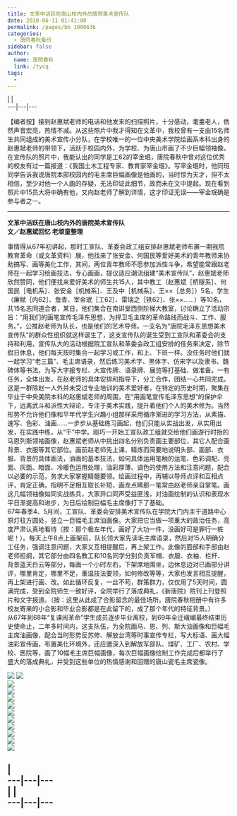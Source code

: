 ```yaml
---
title: 文革中活跃在唐山校内外的唐院美术宣传队
date: 2010-06-11 01:41:00
permalink: /pages/bb_1000636
categories: 
  - 唐院春秋备份
sidebar: false
author: 
  name: 唐院春秋
  link: /tycq
tags: 
  - 
---
```


|  |  
---|---|---  

【编者按】接到赵惠斌老师的电话和他发来的扫描照片，十分感动，耄耋老人，依然声音宏亮，热情不减。从这些照片中我才得知在文革中，我校曾有一支由15名师生共同组成的美术宣传小分队，在学校唯一的一位中央美术学院绘画系本科出身的赵惠斌老师的带领下，活跃于校园内外，为学校、为唐山市画了不少巨幅领袖像。在宣传队的照片中，我能认出的同学是工62的宰金珉，唐院春秋中曾对这位优秀的校友有过一篇报道：《我国土木工程专家、教育家宰金珉》。写宰金珉时，他同班同学告诉我说唐院本部校园内的毛主席巨幅画像是他画的，当时惊为天才，但不太相信，至少对他一个人画的存疑，无法印证此细节，故而未在文中提起。现在看到照片中15员大将中确有他，又向赵老师了解到详情，这才印证无误——宰金珉确是参与者之一。

* * *

  

**文革中活跃在唐山校内外的唐院美术宣传队  
文／赵惠斌回忆 老顽童整理**

  
事情得从67年初讲起，那时工宣队、革委会政工组安排赵惠斌老师布置一期我院教育革命（或文革资料）展，他找来了张安金、何国民等爱好美术的青年教师来协助搞写、画等美化工作，其间，两位青年教师不愿参加派性斗争，希望能常跟赵老师在一起学习绘画技法，专心画画，提议适应潮流组建“美术宣传队”，赵惠斌老师欣然赞同，他们便找来爱好美术的师生共15人，其中教工（赵惠斌［桥隧系］、何国民［电机系］、张安金［机械系］、王及中［机械系］、王××［总务］）5名，学生（廉赋［内62］、詹青、宰金珉［工62］、雷瑞之［铁62］、张××……）等10名，共15名志同道合者，某日，他们集合在南讲堂西侧阶梯大教室，讨论确立了活动宗旨：“用我们的画笔宣传毛泽东思想，为捍卫毛主席的革命路线而战斗、工作、服务。”，公推赵老师为队长，也是他们的艺术导师。一支名为“唐院毛泽东思想美术宣传队”的群众性组织就这样诞生了，这支宣传队的诞生受到工宣队和革委会的支持和利用，宣传队大的活动根据院工宣队和革委会政工组安排的任务来决定，除节假日休息，他们每天按时集合一起学习或工作，和上、下班一样。没任务时他们就一起学习“老三篇”、毛主席语录，然后练习美术字、黑体字、仿宋字以及隶书、魏碑体等书法，为写大字报专栏、大宣传牌、语录牌、展览等打基础、做准备。一有任务，全体出发，在赵老师的具体安排和指导下，分工合作，团结一心共同完成。  
这是一群除赵一人外并未受过专业培训的美术爱好者，在特定的历史时期，聚集在毕业于中央美院本科的赵惠斌老师的周围，在“用画笔宣传毛泽东思想”的保护伞下，远离武斗和派性大辩论，专注于美术实践，提升着他们个人的美术修为。当然形势不允许他们像和平年代学生兴趣小组那样采用循序渐进的学习方法，从素描、速写、色彩、油画……一步步从基础练习画起，他们只能从实战出发，从实用出发，在实践中练，从“干”中学。刚巧一开始工宣队政工组就交给他们画游行时抬的马恩列斯领袖画像，赵惠斌老师从中挑出四名分别负责画主要部位，其它人配合画背景、衣服等其它部位。画前赵老师先上课，精炼而简要地说明头部、面部、衣服、背景的具体画法，油画的基本技法，如何具体运用笔触的运笔、色彩调配、亮面、灰面、暗面、冷暖色运用处理，油彩厚薄、调色的使用方法和注意问题，配合以必要的示范，务求大家掌握精髓要领。绘画过程中，再辅以导师点评和互相点评，肯定正确，指明不足相互取长补短，画龙点睛那一笔常由赵老师亲自掌笔。画这几幅领袖像如同实战练兵，大家异口同声受益匪浅，对油画绘制的认识和表现水平日渐提高和进步，为日后绘制巨幅毛主席像打下了基础。  
67年春季4、5月间，工宣队、革委会安排美术宣传队在学院大门内主干道路中心原灯柱方圆处，竖立一巨幅毛主席油画像。大家把它当做一项重大的政治任务，高度严肃认真地看待（按：那个极左年代，画好了大功一件，没画好可是罪行一桩呢！）。每天上午8点上画架前，队长领大家先读毛主席语录，然后对15人明确分工任务，强调注意问题，大家又互相提醒后，再上架工作。此像的面部和手部由赵老师担纲，其它部分由四名教工和10名同学分别负责军帽、衣服、衣袖、栏杆、背景蓝天白云等部分，每画一个小时左右，下架席地围坐，边休息边对已画部分讲评，哪里肯定，哪里不足，重温技法要领，如何修改等等，大家也发言相互提醒，再上架进行画、改。如此循环反复，一丝不苟，群策群力，仅仅用了5天时间，圆满完成，受到全院师生一致好评，全院举行了落成典礼，《新唐院》院刊上刊登照片和文字报道。（按：这里从此成了合影留念的最佳场所。唐院春秋相册中有许多校友寄来的小合影和毕业合影都是在此留下的，成了那个年代的特征背景。）  
从67年到68年“复课闹革命”学生成员逐步毕业离校，到69年全迁峨嵋最终结束历史使命止，二年多时间内，这支队伍，为全院画马、恩、列、斯大油画像和巨幅毛主席油画像，配合当时形势反苏修、解放台湾等时事宣传专栏，写大标语、画大幅油彩宣传画，布置美化环境外，还应邀深入到解放军部队、煤矿、工厂、农村、学校、医院等，画了10幅毛主席巨幅画像，每次巨幅画像绘制工作完成后都举行了盛大的落成典礼，并受到这些单位的热情感谢和回赠的唐山瓷毛主席瓷像。  

  
![](/pic/img623.ph.126.net_MVPyTdq8ZH23zlWK97-6Gg==_1679842661010742137.jpg)
![](/pic/img.ph.126.net_GoVl15zyuH_-dwLEHHUCdw==_3249347131149052538.jpg)  
![](/pic/img245.ph.126.net_r1sVByY6rfV6ZhqNzJiPsA==_2107684625610724097.jpg)  
![](/pic/img.ph.126.net_KtcoyuFQs7TEvREschGJCw==_3232740107523122610.jpg)  
![](/pic/img.ph.126.net_16RW5OlBZuxmW9cNWycebQ==_3242591731707952319.jpg)  
![](/pic/img.ph.126.net_IuqhZRHOxrEMzvuMgrozhw==_3252161880916159298.jpg)  
![](/pic/img.ph.126.net_B4bzNSqPKERwVIwtkN-NHA==_3292694277562484419.jpg)  
![](/pic/img.ph.126.net_Dz_F2_ellvO7qnqCoUC1aA==_3219510783617746950.jpg)  
![](/pic/img162.ph.126.net_MOKYqu6CK56Nm_IL0LlDvg==_1587518868649404039.jpg)  
![](/pic/img.ph.126.net_XWYcAvU9CSAJafXEZnnQ1w==_3264546779891356129.jpg)  
![](/pic/img241.ph.126.net_vhixVhbxa3LczLPwUkhETw==_1391049334905376162.jpg)  
![](/pic/img.ph.126.net_YK33P1aYYbZt7Kl3-iCVIQ==_3389240194573768155.jpg)  
  
  

|  
---|---|---  
|  |  
---|---|---  
---